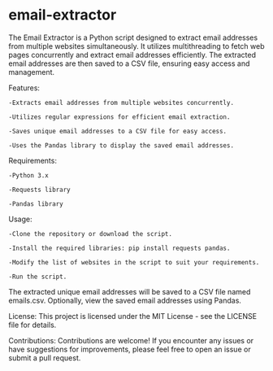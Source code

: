 # email-extractor
The Email Extractor is a Python script designed to extract email addresses from multiple websites simultaneously. It utilizes multithreading to fetch web pages concurrently and extract email addresses efficiently. The extracted email addresses are then saved to a CSV file, ensuring easy access and management.

Features:
    
    -Extracts email addresses from multiple websites concurrently.
    
    -Utilizes regular expressions for efficient email extraction.
    
    -Saves unique email addresses to a CSV file for easy access.
    
    -Uses the Pandas library to display the saved email addresses.

    
      
Requirements:
    
    -Python 3.x
    
    -Requests library
    
    -Pandas library


    
Usage:
    
    -Clone the repository or download the script.
    
    -Install the required libraries: pip install requests pandas.
    
    -Modify the list of websites in the script to suit your requirements.
    
    -Run the script.


    
The extracted unique email addresses will be saved to a CSV file named emails.csv.
Optionally, view the saved email addresses using Pandas.



License:
This project is licensed under the MIT License - see the LICENSE file for details.



Contributions:
Contributions are welcome! If you encounter any issues or have suggestions for improvements, please feel free to open an issue or submit a pull request.
